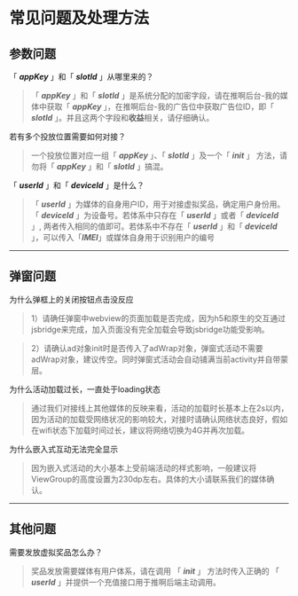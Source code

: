 # 常见问题及处理方法

## 参数问题
「 ***appKey*** 」和「 ***slotId*** 」从哪里来的？
> 「 ***appKey*** 」和「 ***slotId*** 」是系统分配的加密字段，请在推啊后台-我的媒体中获取「 ***appKey*** 」，在推啊后台-我的广告位中获取广告位ID，即「 ***slotId*** 」。并且这两个字段和**收益**相关，请仔细确认。

若有多个投放位置需要如何对接？
> 一个投放位置对应一组「 ***appKey*** 」、「 ***slotId*** 」及一个「 ***init*** 」 方法，请勿将「 ***appKey*** 」和「 ***slotId*** 」搞混。

「 ***userId*** 」和「 ***deviceId*** 」是什么？
> 「 ***userId*** 」为媒体的自身用户ID，用于对接虚拟奖品，确定用户身份用。「 ***deviceId*** 」为设备号。若体系中只存在「 ***userId*** 」或者「 ***deviceId*** 」, 两者传入相同的值即可。若体系中不存在「 ***userId*** 」和「 ***deviceId*** 」，可以传入「***IMEI***」或媒体自身用于识别用户的编号

---

## 弹窗问题
为什么弹框上的关闭按钮点击没反应
> 1）请确任弹窗中webview的页面加载是否完成，因为h5和原生的交互通过jsbridge来完成，加入页面没有完全加载会导致jsbridge功能受影响。

>2）请确认ad对象init时是否传入了adWrap对象，弹窗式活动不需要adWrap对象，建议传空。同时弹窗式活动会自动铺满当前activity并自带蒙层。

为什么活动加载过长，一直处于loading状态
> 通过我们对接线上其他媒体的反映来看，活动的加载时长基本上在2s以内，因为活动的加载受网络状况的影响较大，对接时请确认网络状态良好，假如在wifi状态下加载时间过长，建议将网络切换为4G并再次加载。

为什么嵌入式互动无法完全显示
> 因为嵌入式活动的大小基本上受前端活动的样式影响，一般建议将ViewGroup的高度设置为230dp左右。具体的大小请联系我们的媒体确认。

---

## 其他问题
需要发放虚拟奖品怎么办？
> 奖品发放需要媒体有用户体系，请在调用 「 ***init*** 」 方法时传入正确的 「 ***userId*** 」并提供一个充值接口用于推啊后端主动调用。